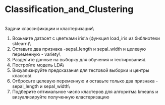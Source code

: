 # Classification_and_Clustering
\
Задачи классификации и кластеризации\

1. Возьмите датасет с цветками iris’а (функция load_iris из библиотеки sklearn)\
2. Оставьте два признака -sepal_length и sepal_width и целевую переменную - variety\
3. Разделите данные на выборку для обучения и тестирования\
4. Постройте модель LDA\
5. Визуализируйте предсказания для тестовой выборки и центры классов\
6. Отбросьте целевую переменную и оставьте только два признака - sepal_length и sepal_width\
7. Подберите оптимальное число кластеров для алгоритма kmeans и визуализируйте полученную кластеризацию
